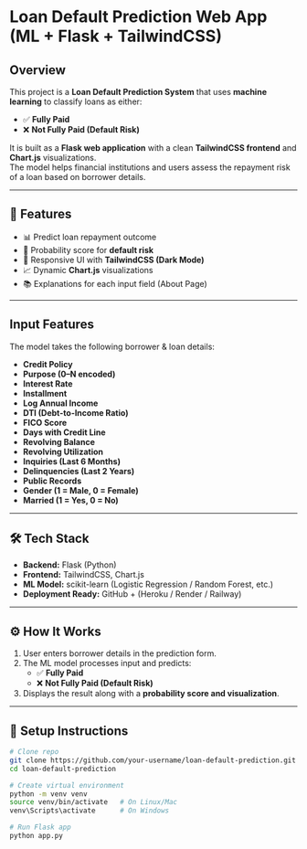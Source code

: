 # Loan Default Prediction Web App (ML + Flask + TailwindCSS)

## Overview  
This project is a **Loan Default Prediction System** that uses **machine learning** to classify loans as either:  
- ✅ **Fully Paid**  
- ❌ **Not Fully Paid (Default Risk)**  

It is built as a **Flask web application** with a clean **TailwindCSS frontend** and **Chart.js** visualizations.  
The model helps financial institutions and users assess the repayment risk of a loan based on borrower details.  

---

## 🚀 Features  
- 📊 Predict loan repayment outcome  
- 🎯 Probability score for **default risk**  
- 🎨 Responsive UI with **TailwindCSS (Dark Mode)**  
- 📈 Dynamic **Chart.js** visualizations  
- 📚 Explanations for each input field (About Page)  

---

## Input Features  
The model takes the following borrower & loan details:  

- **Credit Policy**  
- **Purpose (0–N encoded)**  
- **Interest Rate**  
- **Installment**  
- **Log Annual Income**  
- **DTI (Debt-to-Income Ratio)**  
- **FICO Score**  
- **Days with Credit Line**  
- **Revolving Balance**  
- **Revolving Utilization**  
- **Inquiries (Last 6 Months)**  
- **Delinquencies (Last 2 Years)**  
- **Public Records**  
- **Gender (1 = Male, 0 = Female)**  
- **Married (1 = Yes, 0 = No)**  

---

## 🛠️ Tech Stack  
- **Backend:** Flask (Python)  
- **Frontend:** TailwindCSS, Chart.js  
- **ML Model:** scikit-learn (Logistic Regression / Random Forest, etc.)  
- **Deployment Ready:** GitHub + (Heroku / Render / Railway)  

---

## ⚙️ How It Works  
1. User enters borrower details in the prediction form.  
2. The ML model processes input and predicts:  
   - ✅ **Fully Paid**  
   - ❌ **Not Fully Paid (Default Risk)**  
3. Displays the result along with a **probability score and visualization**.  

---


## 🔧 Setup Instructions  
```bash
# Clone repo
git clone https://github.com/your-username/loan-default-prediction.git
cd loan-default-prediction

# Create virtual environment
python -m venv venv
source venv/bin/activate   # On Linux/Mac
venv\Scripts\activate      # On Windows

# Run Flask app
python app.py
